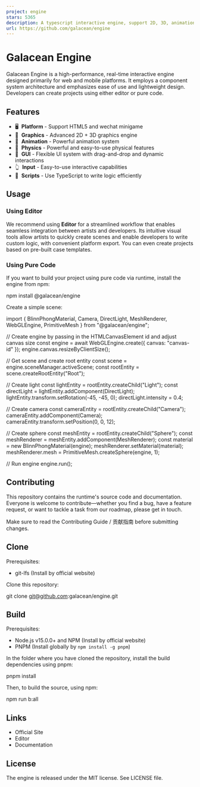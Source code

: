 ```yaml
---
project: engine
stars: 5365
description: A typescript interactive engine, support 2D, 3D, animation, physics, built on WebGL and glTF.
url: https://github.com/galacean/engine
---
```


Galacean Engine
===============

Galacean Engine is a high-performance, real-time interactive engine designed primarily for web and mobile platforms. It employs a component system architecture and emphasizes ease of use and lightweight design. Developers can create projects using either editor or pure code.

Features
--------

-   🖥  **Platform** - Support HTML5 and wechat minigame
-   🔮  **Graphics** - Advanced 2D + 3D graphics engine
-   🏃  **Animation** - Powerful animation system
-   🧱  **Physics** - Powerful and easy-to-use physical features
-   🎨  **GUI** - Flexible UI system with drag-and-drop and dynamic interactions
-   👆  **Input** - Easy-to-use interactive capabilities
-   📑  **Scripts** - Use TypeScript to write logic efficiently

Usage
-----

### Using Editor

We recommend using **Editor** for a streamlined workflow that enables seamless integration between artists and developers. Its intuitive visual tools allow artists to quickly create scenes and enable developers to write custom logic, with convenient platform export. You can even create projects based on pre-built case templates.

### Using Pure Code

If you want to build your project using pure code via runtime, install the engine from npm:

npm install @galacean/engine

Create a simple scene:

import { BlinnPhongMaterial, Camera, DirectLight, MeshRenderer, WebGLEngine, PrimitiveMesh } from "@galacean/engine";

// Create engine by passing in the HTMLCanvasElement id and adjust canvas size
const engine \= await WebGLEngine.create({ canvas: "canvas-id" });
engine.canvas.resizeByClientSize();

// Get scene and create root entity
const scene \= engine.sceneManager.activeScene;
const rootEntity \= scene.createRootEntity("Root");

// Create light
const lightEntity \= rootEntity.createChild("Light");
const directLight \= lightEntity.addComponent(DirectLight);
lightEntity.transform.setRotation(\-45, \-45, 0);
directLight.intensity \= 0.4;

// Create camera
const cameraEntity \= rootEntity.createChild("Camera");
cameraEntity.addComponent(Camera);
cameraEntity.transform.setPosition(0, 0, 12);

// Create sphere
const meshEntity \= rootEntity.createChild("Sphere");
const meshRenderer \= meshEntity.addComponent(MeshRenderer);
const material \= new BlinnPhongMaterial(engine);
meshRenderer.setMaterial(material);
meshRenderer.mesh \= PrimitiveMesh.createSphere(engine, 1);

// Run engine
engine.run();

Contributing
------------

This repository contains the runtime's source code and documentation. Everyone is welcome to contribute—whether you find a bug, have a feature request, or want to tackle a task from our roadmap, please get in touch.

Make sure to read the Contributing Guide / 贡献指南 before submitting changes.

Clone
-----

Prerequisites:

-   git-lfs (Install by official website)

Clone this repository:

git clone git@github.com:galacean/engine.git

Build
-----

Prerequisites:

-   Node.js v15.0.0+ and NPM (Install by official website)
-   PNPM (Install globally by `npm install -g pnpm`)

In the folder where you have cloned the repository, install the build dependencies using pnpm:

pnpm install

Then, to build the source, using npm:

npm run b:all

Links
-----

-   Official Site
-   Editor
-   Documentation

License
-------

The engine is released under the MIT license. See LICENSE file.
